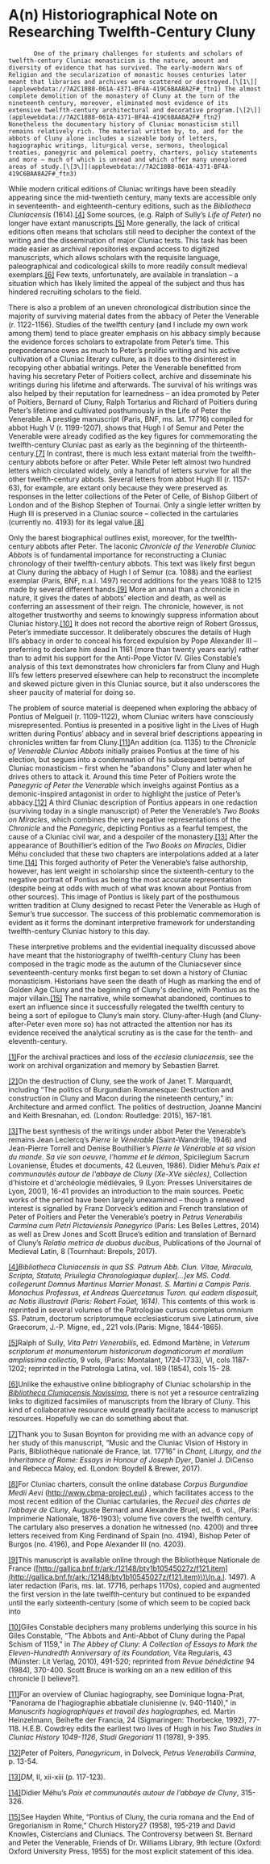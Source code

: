 # A\(n\) Historiographical Note on Researching Twelfth-Century Cluny

           One of the primary challenges for students and scholars of twelfth-century Cluniac monasticism is the nature, amount and diversity of evidence that has survived. The early-modern Wars of Religion and the secularization of monastic houses centuries later meant that libraries and archives were scattered or destroyed.[\[1\]](applewebdata://7A2C18B8-061A-4371-BF4A-419C6BAA8A2F#_ftn1) The almost complete demolition of the monastery of Cluny at the turn of the nineteenth century, moreover, eliminated most evidence of its extensive twelfth-century architectural and decorative program.[\[2\]](applewebdata://7A2C18B8-061A-4371-BF4A-419C6BAA8A2F#_ftn2) Nonetheless the documentary history of Cluniac monasticism still remains relatively rich. The material written by, to, and for the abbots of Cluny alone includes a sizeable body of letters, hagiographic writings, liturgical verse, sermons, theological treaties, panegyric and polemical poetry, charters, policy statements and more – much of which is unread and which offer many unexplored areas of study.[\[3\]](applewebdata://7A2C18B8-061A-4371-BF4A-419C6BAA8A2F#_ftn3)  

While modern critical editions of Cluniac writings have been steadily appearing since the mid-twentieth century, many texts are accessible only in seventeenth- and eighteenth-century editions, such as the _Bibliotheca Cluniacensis_ \(1614\).[\[4\]](applewebdata://7A2C18B8-061A-4371-BF4A-419C6BAA8A2F#_ftn4) Some sources, \(e.g. Ralph of Sully’s _Life of Peter_\) no longer have extant manuscripts.[\[5\]](applewebdata://7A2C18B8-061A-4371-BF4A-419C6BAA8A2F#_ftn5) More generally, the lack of critical editions often means that scholars still need to decipher the context of the writing and the dissemination of major Cluniac texts. This task has been made easier as archival repositories expand access to digitized manuscripts, which allows scholars with the requisite language, paleographical and codicological skills to more readily consult medieval exemplars.[\[6\]](applewebdata://7A2C18B8-061A-4371-BF4A-419C6BAA8A2F#_ftn6) Few texts, unfortunately, are available in translation – a situation which has likely limited the appeal of the subject and thus has hindered recruiting scholars to the field. 

There is also a problem of an uneven chronological distribution since the majority of surviving material dates from the abbacy of Peter the Venerable \(r. 1122-1156\). Studies of the twelfth century \(and I include my own work among them\) tend to place greater emphasis on his abbacy simply because the evidence forces scholars to extrapolate from Peter’s time. This preponderance owes as much to Peter’s prolific writing and his active cultivation of a Cluniac literary culture, as it does to the disinterest in recopying other abbatial writings. Peter the Venerable benefitted from having his secretary Peter of Poitiers collect, archive and disseminate his writings during his lifetime and afterwards. The survival of his writings was also helped by their reputation for learnedness – an idea promoted by Peter of Poitiers, Bernard of Cluny, Ralph Tortarius and Richard of Poitiers during Peter’s lifetime and cultivated posthumously in the Life of Peter the Venerable. A prestige manuscript \(Paris, BNF, ms. lat. 17716\) compiled for abbot Hugh V \(r. 1199-1207\), shows that Hugh I of Semur and Peter the Venerable were already codified as the key figures for commemorating the twelfth-century Cluniac past as early as the beginning of the thirteenth-century.[\[7\]](applewebdata://7A2C18B8-061A-4371-BF4A-419C6BAA8A2F#_ftn7) In contrast, there is much less extant material from the twelfth-century abbots before or after Peter. While Peter left almost two hundred letters which circulated widely, only a handful of letters survive for all the other twelfth-century abbots. Several letters from abbot Hugh III \(r. 1157-63\), for example, are extant only because they were preserved as responses in the letter collections of the Peter of Celle, of Bishop Gilbert of London and of the Bishop Stephen of Tournai. Only a single letter written by Hugh III is preserved in a Cluniac source – collected in the cartularies \(currently no. 4193\) for its legal value.[\[8\]](applewebdata://7A2C18B8-061A-4371-BF4A-419C6BAA8A2F#_ftn8)

Only the barest biographical outlines exist, moreover, for the twelfth-century abbots after Peter. The laconic _Chronicle of the Venerable Cluniac Abbots_ is of fundamental importance for reconstructing a Cluniac chronology of their twelfth-century abbots. This text was likely first begun at Cluny during the abbacy of Hugh I of Semur \(ca. 1088\) and the earliest exemplar \(Paris, BNF, n.a.l. 1497\) record additions for the years 1088 to 1215 made by several different hands.[\[9\]](applewebdata://7A2C18B8-061A-4371-BF4A-419C6BAA8A2F#_ftn9) More an annal than a chronicle in nature, it gives the dates of abbots’ election and death, as well as conferring an assessment of their reign. The chronicle, however, is not altogether trustworthy and seems to knowingly suppress information about Cluniac history.[\[10\]](applewebdata://7A2C18B8-061A-4371-BF4A-419C6BAA8A2F#_ftn10) It does not record the abortive reign of Robert Grossus, Peter’s immediate successor. It deliberately obscures the details of Hugh III’s abbacy in order to conceal his forced expulsion by Pope Alexander III – preferring to declare him dead in 1161 \(more than twenty years early\) rather than to admit his support for the Anti-Pope Victor IV. Giles Constable’s analysis of this text demonstrates how chroniclers far from Cluny and Hugh III’s few letters preserved elsewhere can help to reconstruct the incomplete and skewed picture given in this Cluniac source, but it also underscores the sheer paucity of material for doing so. 

The problem of source material is deepened when exploring the abbacy of Pontius of Melgueil \(r. 1109-1122\), whom Cluniac writers have consciously misrepresented. Pontius is presented in a positive light in the Lives of Hugh written during Pontius’ abbacy and in several brief descriptions appearing in chronicles written far from Cluny.[\[11\]](applewebdata://7A2C18B8-061A-4371-BF4A-419C6BAA8A2F#_ftn11)An addition \(ca. 1135\) to the _Chronicle of Venerable Cluniac Abbots_ initially praises Pontius at the time of his election, but segues into a condemnation of his subsequent betrayal of Cluniac monasticism – first when he “abandons” Cluny and later when he drives others to attack it. Around this time Peter of Poitiers wrote the _Panegyric of Peter the Venerable_ which inveighs against Pontius as a demonic-inspired antagonist in order to highlight the justice of Peter’s abbacy.[\[12\]](applewebdata://7A2C18B8-061A-4371-BF4A-419C6BAA8A2F#_ftn12) A third Cluniac description of Pontius appears in one redaction \(surviving today in a single manuscript\) of Peter the Venerable’s _Two Books on Miracles_, which combines the very negative representations of the _Chronicle_ and the _Panegyric_, depicting Pontius as a fearful tempest, the cause of a Cluniac civil war, and a despoiler of the monastery.[\[13\]](applewebdata://7A2C18B8-061A-4371-BF4A-419C6BAA8A2F#_ftn13) After the appearance of Bouthillier’s edition of the _Two Books on Miracles_, Didier Méhu concluded that these two chapters are interpolations added at a later time.[\[14\]](applewebdata://7A2C18B8-061A-4371-BF4A-419C6BAA8A2F#_ftn14) This forged authority of Peter the Venerable’s false authorship, however, has lent weight in scholarship since the sixteenth-century to the negative portrait of Pontius as being the most accurate representation \(despite being at odds with much of what was known about Pontius from other sources\). This image of Pontius is likely part of the posthumous written tradition at Cluny designed to recast Peter the Venerable as Hugh of Semur’s true successor. The success of this problematic commemoration is evident as it forms the dominant interpretive framework for understanding twelfth-century Cluniac history to this day. 

These interpretive problems and the evidential inequality discussed above have meant that the historiography of twelfth-century Cluny has been composed in the tragic mode as the autumn of the Cluniacsever since seventeenth-century monks first began to set down a history of Cluniac monasticism. Historians have seen the death of Hugh as marking the end of Golden Age Cluny and the beginning of Cluny's decline, with Pontius as the major villain.[\[15\]](applewebdata://7A2C18B8-061A-4371-BF4A-419C6BAA8A2F#_ftn15) The narrative, while somewhat abandoned, continues to exert an influence since it successfully relegated the twelfth century to being a sort of epilogue to Cluny’s main story. Cluny-after-Hugh \(and Cluny-after-Peter even more so\) has not attracted the attention nor has its evidence received the analytical scrutiny as is the case for the tenth- and eleventh-century. 

[\[1\]](applewebdata://7A2C18B8-061A-4371-BF4A-419C6BAA8A2F#_ftnref1)For the archival practices and loss of the _ecclesia cluniacensis_, see the work on archival organization and memory by Sebastien Barret.

[\[2\]](applewebdata://7A2C18B8-061A-4371-BF4A-419C6BAA8A2F#_ftnref2)On the destruction of Cluny, see the work of Janet T. Marquardt, including “The politics of Burgundian Romanesque: Destruction and construction in Cluny and Macon during the nineteenth century,” in: Architecture and armed conflict. The politics of destruction, Joanne Mancini and Keith Bresnahan, ed. \(London: Routledge: 2015\), 167-181.

[\[3\]](applewebdata://7A2C18B8-061A-4371-BF4A-419C6BAA8A2F#_ftnref3)The best synthesis of the writings under abbot Peter the Venerable’s remains Jean Leclercq’s _Pierre le Vénérable_ \(Saint-Wandrille, 1946\) and Jean-Pierre Torrell and Denise Bouthillier’s _Pierre le Vénérable et sa vision du monde. Sa vie son oeuvre, l'homme et le démon_, Spicilegium Sacrum Lovaniense, Études et documents, 42 \(Leuven, 1986\). Didier Méhu’s _Paix et communautés autour de l'abbaye de Cluny \(Xe-XVe siècles\)_, Collection d'histoire et d'archéologie médiévales, 9 \(Lyon: Presses Universitaires de Lyon, 2001\), 16-41 provides an introduction to the main sources. Poetic works of the period have been largely unexamined – though a renewed interest is signalled by Franz Dorveck’s edition and French translation of Peter of Poitiers and Peter the Venerable’s poetry in _Petrus Venerabilis Carmina cum Petri Pictaviensis Panegyrico_ \(Paris: Les Belles Lettres, 2014\) as well as Drew Jones and Scott Bruce’s edition and translation of Bernard of Cluny’s _Relatio metrica de duobus ducibus_, Publications of the Journal of Medieval Latin, 8 \(Tournhaut: Brepols, 2017\).

[\[4\]](applewebdata://7A2C18B8-061A-4371-BF4A-419C6BAA8A2F#_ftnref4)_Bibliotheca Cluniacensis in qua SS. Patrum Abb. Clun. Vitae, Miracula, Scripta, Statuta, Priuilegia Chronologiaque duplex\[…\]ex MS. Codd. collegerunt Domnus Martinus Marrier Monast. S. Martini a Campis Paris. Monachus Professus, et Andreas Quercetanus Turon. qui eadem disposuit, ac Notis illustravit \(Paris: Robert Foüet, 1614\)._ This contents of this work is reprinted in several volumes of the Patrologiae cursus completus omnium SS. Patrum, doctorum scriptorumque ecclesiasticorum sive Latinorum, sive Graecorum, J.-P. Migne, ed., 221 vols.\(Paris: Migne, 1844-1865\).

[\[5\]](applewebdata://7A2C18B8-061A-4371-BF4A-419C6BAA8A2F#_ftnref5)Ralph of Sully, _Vita Petri Venerabilis_, ed. Edmond Martène, in _Veterum scriptorum et monumentorum historicorum dogmaticorum et moralium amplissima collectio_, 9 vols, \(Paris: Montalant, 1724-1733\), VI, cols 1187-1202; reprinted in the Patrologia Latina, vol. 189 \(1854\), cols 15- 28.

[\[6\]](applewebdata://7A2C18B8-061A-4371-BF4A-419C6BAA8A2F#_ftnref6)Unlike the exhaustive online bibliography of Cluniac scholarship in the [_Bibliotheca Cluniacensis Novissima_](https://www.uni-muenster.de/Fruehmittelalter/query.cgi/index/f), there is not yet a resource centralizing links to digitized facsimiles of manuscripts from the library of Cluny. This kind of collaborative resource would greatly facilitate access to manuscript resources. Hopefully we can do something about that. 

[\[7\]](applewebdata://7A2C18B8-061A-4371-BF4A-419C6BAA8A2F#_ftnref7)Thank you to Susan Boynton for providing me with an advance copy of her study of this manuscript, “Music and the Cluniac Vision of History in Paris, Bibliothèque nationale de France, lat. 17716” in _Chant, Liturgy, and the Inheritance of Rome: Essays in Honour of Joseph Dyer_, Daniel J. DiCenso and Rebecca Maloy, ed. \(London: Boydell & Brewer, 2017\).

[\[8\]](applewebdata://7A2C18B8-061A-4371-BF4A-419C6BAA8A2F#_ftnref8)For Cluniac charters, consult the online database _Corpus Burgundiae Medii Aevi_ \(http://www.cbma-project.eu\) , which facilitates access to the most recent edition of the Cluniac cartularies, the _Recueil des chartes de l’abbaye de Cluny_, Auguste Bernard and Alexandre Bruel, ed., 6 vol., \(Paris: Imprimerie Nationale, 1876-1903\); volume five covers the twelfth century. The cartulary also preserves a donation he witnessed \(no. 4200\) and three letters received from King Ferdinand of Spain \(no. 4194\), Bishop Peter of Burgos \(no. 4196\), and Pope Alexander III \(no. 4203\).

[\[9\]](applewebdata://7A2C18B8-061A-4371-BF4A-419C6BAA8A2F#_ftnref9)This manuscript is available online through the Bibliothèque Nationale de France \([http://gallica.bnf.fr/ark:/12148/btv1b10545027z/f121.item](http://gallica.bnf.fr/ark:/12148/btv1b10545027z/f121.item)\)\(n.a.l. 1497\). A later redaction \(Paris, ms. lat. 17716, perhaps 1170s\), copied and augmented the first version in the late twelfth-century but continued to be expanded until the early sixteenth-century \(some of which seem to be copied back into 

[\[10\]](applewebdata://7A2C18B8-061A-4371-BF4A-419C6BAA8A2F#_ftnref10)Giles Constable deciphers many problems underlying this source in his Giles Constable, “The Abbots and Anti-Abbot of Cluny during the Papal Schism of 1159,” in _The Abbey of Cluny: A Collection of Essays to Mark the Eleven-Hundredth Anniversary of its Foundation,_ Vita Regularis, 43 \(Münster: Lit Verlag, 2010\), 491-520; reprinted from _Revue bénédictine_ 94 \(1984\), 370-400. Scott Bruce is working on an a new edition of this chronicle \[I believe?\].

[\[11\]](applewebdata://7A2C18B8-061A-4371-BF4A-419C6BAA8A2F#_ftnref11)For an overview of Cluniac hagiography, see Dominique Iogna-Prat, "Panorama de l'hagiographie abbatiale clunisienne \(v. 940-1140\)," in _Manuscrits hagiographiques et travail des hagiographes_, ed. Martin Heinzelmann, Beihefte der Francia, 24 \(Sigmaringen: Thorbecke, 1992\), 77-118. H.E.B. Cowdrey edits the earliest two lives of Hugh in his _Two Studies in Cluniac History 1049-1126_, _Studi Gregoriani_ 11 \(1978\), 9-395.

[\[12\]](applewebdata://7A2C18B8-061A-4371-BF4A-419C6BAA8A2F#_ftnref12)Peter of Poiters, _Panegyricum_, in Dolveck, _Petrus Venerabilis Carmina_, p. 13-54. 

[\[13\]](applewebdata://7A2C18B8-061A-4371-BF4A-419C6BAA8A2F#_ftnref13)_DM_, II, xii-xiii \(p. 117-123\).

[\[14\]](applewebdata://7A2C18B8-061A-4371-BF4A-419C6BAA8A2F#_ftnref14)Didier Méhu’s _Paix et communautés autour de l’abbaye de Cluny_, 315-326.

[\[15\]](applewebdata://7A2C18B8-061A-4371-BF4A-419C6BAA8A2F#_ftnref15)See Hayden White, “Pontius of Cluny, the curia romana and the End of Gregorianism in Rome,” Church History27 \(1958\), 195-219 and David Knowles, Cistercians and Cluniacs. The Controversy between St. Bernard and Peter the Venerable, Friends of Dr. Williams Library, 9th lecture \(Oxford: Oxford University Press, 1955\) for the most explicit statement of this idea.



